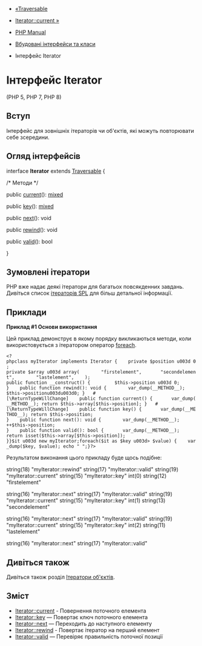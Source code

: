 - [«Traversable](class.traversable.md)
- [Iterator::current »](iterator.current.md)

- [PHP Manual](index.md)
- [Вбудовані інтерфейси та класи](reserved.interfaces.md)
- Інтерфейс Iterator

# Інтерфейс Iterator

(PHP 5, PHP 7, PHP 8)

## Вступ

Інтерфейс для зовнішніх ітераторів чи об'єктів, які можуть повторювати
себе зсередини.

## Огляд інтерфейсів

interface **Iterator** extends [Traversable](class.traversable.md) {

/\* Методи \*/

public [current](iterator.current.md)():
[mixed](language.types.declarations.md#language.types.declarations.mixed)

public [key](iterator.key.md)():
[mixed](language.types.declarations.md#language.types.declarations.mixed)

public [next](iterator.next.md)(): void

public [rewind](iterator.rewind.md)(): void

public [valid](iterator.valid.md)(): bool

}

## Зумовлені ітератори

PHP вже надає деякі ітератори для багатьох повсякденних завдань.
Дивіться список [ітераторів SPL](spl.iterators.md) для більш детальної
інформації.

## Приклади

**Приклад #1 Основи використання**

Цей приклад демонструє в якому порядку викликаються методи, коли
використовується з ітератором оператор
[foreach](control-structures.foreach.md).

`<?phpclass myIterator implements Iterator {    private $position u003d 0; private $array u003d array(        "firstelement",       "secondelement",        "lastelement",    ); public function __construct() {         $this->position u003d 0; }    public function rewind(): void {        var_dump(__METHOD__); $this->positionu003du003d0; }   #[\ReturnTypeWillChange]    public function current() {       var_dump(__METHOD__); return $this->array[$this->position]; }   #[\ReturnTypeWillChange]    public function key() {       var_dump(__METHOD__); return $this->position; }    public function next(): void {        var_dump(__METHOD__); ++$this->position; }    public function valid(): bool {       var_dump(__METHOD__); return isset($this->array[$this->position]); }}$it u003d new myIterator;foreach($it as $key u003d> $value) {    var_dump($key, $value); echo "
";}?> `

Результатом виконання цього прикладу буде щось подібне:

string(18) "myIterator::rewind"
string(17) "myIterator::valid"
string(19) "myIterator::current"
string(15) "myIterator::key"
int(0)
string(12) "firstelement"

string(16) "myIterator::next"
string(17) "myIterator::valid"
string(19) "myIterator::current"
string(15) "myIterator::key"
int(1)
string(13) "secondelement"

string(16) "myIterator::next"
string(17) "myIterator::valid"
string(19) "myIterator::current"
string(15) "myIterator::key"
int(2)
string(11) "lastelement"

string(16) "myIterator::next"
string(17) "myIterator::valid"

## Дивіться також

Дивіться також розділ [Ітератори об'єктів](language.oop5.iterations.md).

## Зміст

- [Iterator::current](iterator.current.md) - Повернення поточного
елемента
- [Iterator::key](iterator.key.md) — Повертає ключ поточного
елемента
- [Iterator::next](iterator.next.md) — Переходить до наступного
елементу
- [Iterator::rewind](iterator.rewind.md) - Повертає ітератор на
перший елемент
- [Iterator::valid](iterator.valid.md) — Перевіряє правильність
поточної позиції
